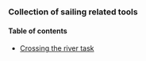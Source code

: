 ### Collection of sailing related tools

#### Table of contents
-  [Crossing the river task](cross-river/cross-river.ipynb)
